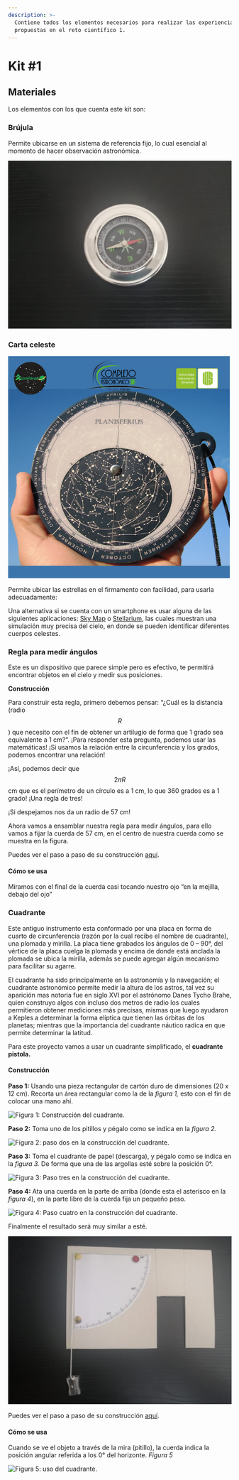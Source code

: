 ```yaml
---
description: >-
  Contiene todos los elementos necesarios para realizar las experiencias
  propuestas en el reto científico 1.
---
```


# Kit #1

## Materiales

Los elementos con los que cuenta este kit son:

### Brújula

Permite ubicarse en un sistema de referencia fijo, lo cual esencial al momento de hacer observación astronómica.&#x20;

![Brújula](../.gitbook/assets/Brujula.jpeg)

### Carta celeste

![Carta celeste](../.gitbook/assets/CartaCeleste.png)

Permite ubicar las estrellas en el firmamento con facilidad, para usarla adecuadamente:

Una alternativa si se cuenta con un smartphone es usar alguna de las siguientes aplicaciones: [Sky Map](https://play.google.com/store/apps/details?id=com.google.android.stardroid\&hl=es\_CO\&gl=US) o [Stellarium](https://play.google.com/store/apps/details?id=com.noctuasoftware.stellarium\_free\&hl=es\_CO\&gl=US), las cuales muestran una simulación muy precisa del cielo, en donde se pueden identificar diferentes cuerpos celestes. &#x20;

### Regla para medir ángulos

Este es un dispositivo que parece simple pero es efectivo, te permitirá encontrar objetos en el cielo y medir sus posiciones.

**Construcción**

Para construir esta regla, primero debemos pensar: “¿Cuál es la distancia (radio$$R$$ ) que necesito con el fin de obtener un artilugio de forma que 1 grado sea equivalente a 1 cm?”. ¡Para responder esta pregunta, podemos usar las matemáticas! ¡Si usamos la relación entre la circunferencia y los grados, podemos encontrar una relación!

¡Así, podemos decir que $$2\pi R$$ cm que es el perímetro de un círculo es a 1 cm, lo que 360 grados es a 1 grado! ¡Una regla de tres!

¡Si despejamos nos da un radio de 57 cm!

Ahora vamos a ensamblar nuestra regla para medir ángulos, para ello vamos a fijar la cuerda de 57 cm, en el centro de nuestra cuerda como se muestra en la figura.&#x20;

Puedes ver el paso a paso de su construcción [aquí](https://youtu.be/IqnOZ\_pfl\_A).

#### Cómo se usa

Miramos con el final de la cuerda casi tocando nuestro ojo “en la mejilla, debajo del ojo”

### Cuadrante

Este antiguo instrumento esta conformado por una placa en forma de cuarto de circunferencia (razón por la cual recibe el nombre de cuadrante), una plomada y mirilla. La placa tiene grabados los ángulos de 0 – 90°, del vértice de la placa cuelga la plomada y encima de donde está anclada la plomada se ubica la mirilla, además se puede agregar algún mecanismo para facilitar su agarre.&#x20;

El cuadrante ha sido principalmente en la astronomía y la navegación; el cuadrante astronómico permite medir la altura de los astros, tal vez su aparición mas notoria fue en siglo XVI por el astrónomo Danes Tycho Brahe, quien construyo algos con incluso dos metros de radio los cuales permitieron obtener mediciones más precisas, mismas que luego ayudaron a Keples a determinar la forma elíptica que tienen las órbitas de los planetas; mientras que la importancia del cuadrante náutico radica en que permite determinar la latitud.

Para este proyecto vamos a usar un cuadrante simplificado, el **cuadrante pistola.**

#### **Construcción**

**Paso 1:** Usando una pieza rectangular de cartón duro de dimensiones (20 x 12 cm). Recorta un área rectangular como la de la _figura 1,_ esto con el fin de colocar una mano ahí.&#x20;

![Figura 1: Construcción del cuadrante.](../.gitbook/assets/Mod1\_Fig1\_Cuadrante.png)

**Paso 2:** Toma uno de los pitillos y pégalo como se indica en la _figura 2._

![Figura 2: paso dos en la construcción del cuadrante.](../.gitbook/assets/Mod1\_Fig2\_Cuadrante.png)

**Paso 3:** Toma el cuadrante de papel (descarga), y pégalo como se indica en la _figura 3._ De forma que una de las argollas esté sobre la posición 0°.

![Figura 3: Paso tres en la construcción del cuadrante.](../.gitbook/assets/Mod1\_Fig3\_Cuadrante.png)

**Paso 4:** Ata una cuerda en la parte de arriba (donde esta el asterisco en la _figura 4_), en la parte libre de la cuerda fija un pequeño peso.

![Figura 4: Paso cuatro en la construcción del cuadrante.](../.gitbook/assets/Mod1\_Fig4\_Cuadrante.png)

Finalmente el resultado será muy similar a esté.&#x20;

![Cuadrante](../.gitbook/assets/cuadrante.jpeg)

Puedes ver el paso a paso de su construcción [aquí](https://youtu.be/Vxtwl\_XeFog).

#### Cómo se usa

Cuando se ve el objeto a través de la mira (pitillo), la cuerda indica la posición angular referida a los 0° del horizonte. _Figura 5_

![Figura 5: uso del cuadrante.](../.gitbook/assets/Mod1\_Fig5\_Cuadrante.png)

####

